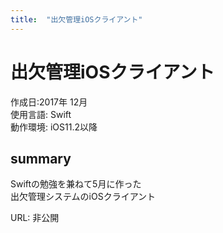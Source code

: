 ```yaml
---
title:  "出欠管理iOSクライアント"
---
```


#   出欠管理iOSクライアント
作成日:2017年 12月  
使用言語:  Swift  
動作環境:  iOS11.2以降

## summary  
Swiftの勉強を兼ねて5月に作った  
出欠管理システムのiOSクライアント 

URL: 非公開